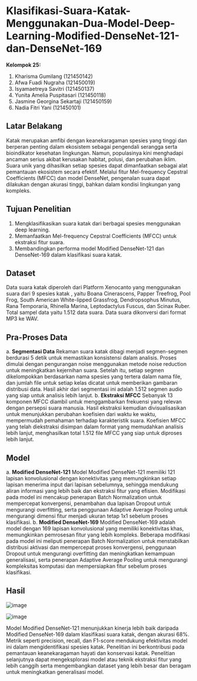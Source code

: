 # Klasifikasi-Suara-Katak-Menggunakan-Dua-Model-Deep-Learning-Modified-DenseNet-121-dan-DenseNet-169

**Kelompok 25:**
1. Kharisma Gumilang (121450142)
2. Afwa Fuadi Nugraha (121450019)
3. Isyamaetreya Savitri (121450137)
4. Yunita Amelia Puspitasari (121450118)
5. Jasmine Georgina Sekartaji (121450159)
6. Nadia Fitri Yani (121450101)

## Latar Belakang
Katak merupakan amfibi dengan keanekaragaman spesies yang tinggi dan berperan penting dalam ekosistem sebagai pengendali serangga serta bioindikator kesehatan lingkungan. Namun, populasinya kini menghadapi ancaman serius akibat kerusakan habitat, polusi, dan perubahan iklim. Suara unik yang dihasilkan setiap spesies dapat dimanfaatkan sebagai alat pemantauan ekosistem secara efektif. Melalui fitur Mel-frequency Cepstral Coefficients (MFCC) dan model DenseNet, pengenalan suara dapat dilakukan dengan akurasi tinggi, bahkan dalam kondisi lingkungan yang kompleks.

## Tujuan Penelitian
1. Mengklasifikasikan suara katak dari berbagai spesies menggunakan deep learning.
2. Memanfaatkan Mel-frequency Cepstral Coefficients (MFCC) untuk ekstraksi fitur suara.
3. Membandingkan performa model Modified DenseNet-121 dan DenseNet-169 dalam klasifikasi suara katak.

## Dataset
Data suara katak diperoleh dari Platform Xenocanto yang menggunakan suara dari 9 spesies katak , yaitu Boana Cinerascens, Papper Treefrog, Pool Frog, South American White-lipped Grassfrog, Dendropsophus Minutus, Rana Temporaria, Rhinella Marina, Leptodactylus Fuscus, dan Scinax Ruber. Total sampel data yaitu 1.512 data suara. Data suara dikonversi dari format MP3 ke WAV.

## Pra-Proses Data
a. **Segmentasi Data**
  Rekaman suara katak dibagi menjadi segmen-segmen berdurasi 5 detik untuk memastikan konsistensi dalam analisis. Proses dimulai dengan pengurangan noise menggunakan metode noise reduction untuk meningkatkan kejernihan suara. Setelah itu, setiap segmen dikelompokkan berdasarkan nama spesies yang tertera dalam nama file, dan jumlah file untuk setiap kelas dicatat untuk memberikan gambaran distribusi data. Hasil akhir dari segmentasi ini adalah 1.512 segmen audio yang siap untuk analisis lebih lanjut.
b. **Ekstraksi MFCC**
  Sebanyak 13 komponen MFCC diambil untuk menggambarkan frekuensi yang relevan dengan persepsi suara manusia. Hasil ekstraksi kemudian divisualisasikan untuk menunjukkan perubahan koefisien dari waktu ke waktu, mempermudah pemahaman terhadap karakteristik suara. Koefisien MFCC yang telah diekstraksi disimpan dalam format yang memudahkan analisis lebih lanjut, menghasilkan total 1.512 file MFCC yang siap untuk diproses lebih lanjut.

## Model
a. **Modified DenseNet-121**
  Model Modified DenseNet-121 memiliki 121 lapisan konvolusional dengan konektivitas yang memungkinkan setiap lapisan menerima input dari lapisan sebelumnya, sehingga mendukung aliran informasi yang lebih baik dan ekstraksi fitur yang efisien. Modifikasi pada model ini mencakup penerapan Batch Normalization untuk mempercepat konvergensi, penambahan dua lapisan Dropout untuk mengurangi overfitting, serta penggunaan Adaptive Average Pooling untuk mengurangi dimensi fitur menjadi ukuran tetap 1x1 sebelum proses klasifikasi.
b. **Modified DenseNet-169**
  Modified DenseNet-169 adalah model dengan 169 lapisan konvolusional yang memiliki konektivitas khas, memungkinkan pemrosesan fitur yang lebih kompleks. Beberapa modifikasi pada model ini meliputi penerapan Batch Normalization untuk menstabilkan distribusi aktivasi dan mempercepat proses konvergensi, penggunaan Dropout untuk mengurangi overfitting dan meningkatkan kemampuan generalisasi, serta penerapan Adaptive Average Pooling untuk mengurangi kompleksitas komputasi dan mempersiapkan fitur sebelum proses klasifikasi.

## Hasil

![image](https://github.com/user-attachments/assets/f3baa249-a726-4550-bb6e-dd8a18f8fd90)

![image](https://github.com/user-attachments/assets/99dcfee4-7250-4e49-a807-06c7ab674fb9)

Model Modified DenseNet-121 menunjukkan kinerja lebih baik daripada Modified DenseNet-169 dalam klasifikasi suara katak, dengan akurasi 68%. Metrik seperti precision, recall, dan F1-score mendukung efektivitas model ini dalam mengidentifikasi spesies katak. Penelitian ini berkontribusi pada pemantauan keanekaragaman hayati dan konservasi katak. Penelitian selanjutnya dapat mengeksplorasi model atau teknik ekstraksi fitur yang lebih canggih serta mengembangkan dataset yang lebih besar dan beragam untuk meningkatkan generalisasi model.


